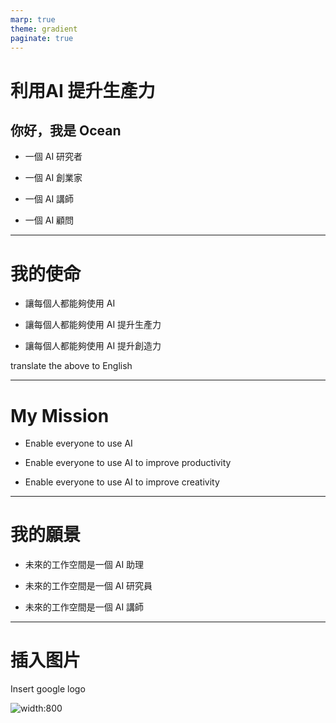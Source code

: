 ```yaml
---
marp: true
theme: gradient
paginate: true
---
```


# 利用AI 提升生產力

## 你好，我是 Ocean

- 一個 AI 研究者

- 一個 AI 創業家

- 一個 AI 講師

- 一個 AI 顧問



---


# 我的使命

- 讓每個人都能夠使用 AI

- 讓每個人都能夠使用 AI 提升生產力

- 讓每個人都能夠使用 AI 提升創造力


translate the above to English

---

# My Mission

- Enable everyone to use AI

- Enable everyone to use AI to improve productivity

- Enable everyone to use AI to improve creativity


---

# 我的願景

- 未來的工作空間是一個 AI 助理

- 未來的工作空間是一個 AI 研究員

- 未來的工作空間是一個 AI 講師


---

# 插入图片

Insert google logo 

![width:800](https://www.google.com/images/branding/googlelogo/1x/googlelogo_color_272x92dp.png)





